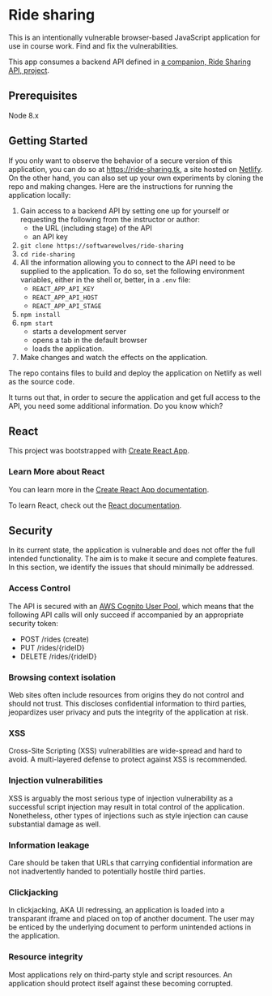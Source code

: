 # Ride sharing

This is an intentionally vulnerable browser-based JavaScript application for use in course work. Find and fix the vulnerabilities.

This app consumes a backend API defined in [a companion, Ride Sharing API, project](https://github.com/JohanPeeters/rides-api).

## Prerequisites

Node 8.x

## Getting Started

If you only want to observe the behavior of a secure version of this application, you can do so at https://ride-sharing.tk, a site hosted on [Netlify](https://netlify.com). On the other hand, you can also set up your own experiments by cloning the repo and making changes. Here are the instructions for running the application locally:

1. Gain access to a backend API by setting one up for yourself or requesting the following from the instructor or author:
   * the URL (including stage) of the API
   * an API key
1. `git clone https://softwarewolves/ride-sharing`
1. `cd ride-sharing`
1. All the information allowing you to connect to the API need to be supplied to the application. To do so, set the following environment variables, either in the shell or, better, in a `.env` file:
   * `REACT_APP_API_KEY`
   * `REACT_APP_API_HOST`
   * `REACT_APP_API_STAGE`
1. `npm install`
1. `npm start`
   * starts a development server
   * opens a tab in the default browser
   * loads the application.
1. Make changes and watch the effects on the application.

The repo contains files to build and deploy the application on Netlify as well as the source code.

It turns out that, in order to secure the application and get full access to the API, you need some additional information. Do you know which?

## React

This project was bootstrapped with [Create React App](https://github.com/facebook/create-react-app).

### Learn More about React

You can learn more in the [Create React App documentation](https://facebook.github.io/create-react-app/docs/getting-started).

To learn React, check out the [React documentation](https://reactjs.org/).

## Security

In its current state, the application is vulnerable and does not offer the full intended functionality. The aim is to make it secure and complete features. In this section, we identify the issues that should minimally be addressed.

### Access Control

The API is secured with an [AWS Cognito User Pool](https://docs.aws.amazon.com/cognito), which means that the following API calls will only succeed if accompanied by an appropriate security token:
* POST /rides (create)
* PUT /rides/{rideID}
* DELETE /rides/{rideID}

### Browsing context isolation

Web sites often include resources from origins they do not control and should not trust. This discloses confidential information to third parties, jeopardizes user privacy and puts the integrity of the application at risk.

### XSS

Cross-Site Scripting (XSS) vulnerabilities are wide-spread and hard to avoid. A multi-layered defense to protect against XSS is recommended.

### Injection vulnerabilities

XSS is arguably the most serious type of injection vulnerability as a successful script injection may result in total control of the application. Nonetheless, other types of injections such as style injection can cause substantial damage as well.

### Information leakage

Care should be taken that URLs that carrying confidential information are not inadvertently handed to potentially hostile third parties.

### Clickjacking

In clickjacking, AKA UI redressing, an application is loaded into a transparant iframe and placed on top of another document. The user may be enticed by the underlying document to perform unintended actions in the application.

### Resource integrity

Most applications rely on third-party style and script resources. An application should protect itself against these becoming corrupted.
